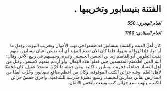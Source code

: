 <h1 dir="rtl">الفتنة بنيسابور وتخريبها .</h1>

<h5 dir="rtl">العام الهجري:  556

العام الميلادي: 1160

</h5>

<p dir="rtl">كان أهلُ العبث والفساد بنيسابور قد طمعوا في نهب الأموال وتخريب البيوت، وفِعلِ ما أرادوا، فإذا نُهوا لم ينتهوا، فلما كان الآن تقدمَ المؤيد أي أبه بقبض أعيان نيسابور، منهم نقيب العلويين أبو القاسم زيد بن الحسن الحسيني وغيره، وحبسهم في ربيع الآخر، وقال: أنتم الذين أطمعتم المفسدين حتى فعلوا هذه الفِعال، ولو أردتم منعهم لامتنعوا، وقتل من أهل الفساد جماعةً، فخربت نيسابور بالكلية، ومن جملة ما خُرِّبَ مسجدُ عقيل، كان مَجمَعًا لأهل العلم، وفيه خزائن الكتب الموقوفة، وكان من أعظم منافعِ نيسابور، وخُرِّب أيضًا من المدارس ثماني مدارس للحنفية، وسبع عشرة مدرسة للشافعية، وأُحرق خمسُ خزائن للكتب، ونُهِب سبع خزائن كتب وبيعت بأبخس الأثمان.</p></br>
